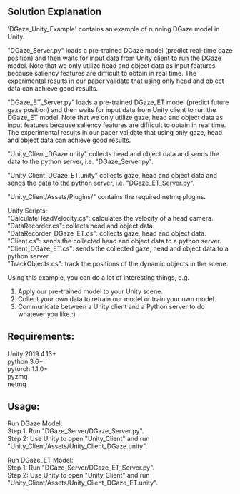 ## Solution Explanation

'DGaze_Unity_Example' contains an example of running DGaze model in Unity.  


"DGaze_Server.py" loads a pre-trained DGaze model (predict real-time gaze position) and then waits for input data from Unity client to run the DGaze model. Note that we only utilize head and object data as input features because saliency features are difficult to obtain in real time. The experimental results in our paper validate that using only head and object data can achieve good results.  


"DGaze_ET_Server.py" loads a pre-trained DGaze_ET model (predict future gaze position) and then waits for input data from Unity client to run the DGaze_ET model. Note that we only utilize gaze, head and object data as input features because saliency features are difficult to obtain in real time. The experimental results in our paper validate that using only gaze, head and object data can achieve good results.  


"Unity_Client_DGaze.unity" collects head and object data and sends the data to the python server, i.e. "DGaze_Server.py".  


"Unity_Client_DGaze_ET.unity" collects gaze, head and object data and sends the data to the python server, i.e. "DGaze_ET_Server.py".  


"Unity_Client/Assets/Plugins/" contains the required netmq plugins.  


Unity Scripts:  
"CalculateHeadVelocity.cs": calculates the velocity of a head camera.    
"DataRecorder.cs": collects head and object data.   
"DataRecorder_DGaze_ET.cs": collects gaze, head and object data.   
"Client.cs": sends the collected head and object data to a python server.   
"Client_DGaze_ET.cs": sends the collected gaze, head and object data to a python server.   
"TrackObjects.cs": track the positions of the dynamic objects in the scene.   


Using this example, you can do a lot of interesting things, e.g.  
1. Apply our pre-trained model to your Unity scene.  
2. Collect your own data to retrain our model or train your own model.  
3. Communicate between a Unity client and a Python server to do whatever you like.:)  


## Requirements:
Unity 2019.4.13+  
python 3.6+  
pytorch 1.1.0+  
pyzmq  
netmq  


## Usage:
Run DGaze Model:  
Step 1: Run "DGaze_Server/DGaze_Server.py".  
Step 2: Use Unity to open "Unity_Client" and run "Unity_Client/Assets/Unity_Client_DGaze.unity".  


Run DGaze_ET Model:  
Step 1: Run "DGaze_Server/DGaze_ET_Server.py".  
Step 2: Use Unity to open "Unity_Client" and run "Unity_Client/Assets/Unity_Client_DGaze_ET.unity".  

